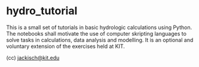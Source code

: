 # hydro_tutorial

This is a small set of tutorials in basic hydrologic calculations using Python. The notebooks shall motivate the use of computer skripting languages to solve tasks in calculations, data analysis and modelling. It is an optional and voluntary extension of the exercises held at KIT.

(cc) jackisch@kit.edu
